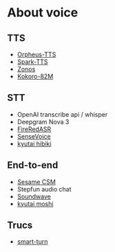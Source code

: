 # About voice

## TTS

- [Orpheus-TTS](https://github.com/canopyai/Orpheus-TTS)
- [Spark-TTS](https://github.com/SparkAudio/Spark-TTS)
- [Zonos](https://github.com/Zyphra/Zonos)
- [Kokoro-82M](https://huggingface.co/hexgrad/Kokoro-82M)

## STT

- OpenAI transcribe api / whisper
- Deepgram Nova 3
- [FireRedASR](https://github.com/FireRedTeam/FireRedASR)
- [SenseVoice](https://github.com/FunAudioLLM/SenseVoice)
- [kyutai hibiki](https://github.com/kyutai-labs/hibiki)

## End-to-end

- [Sesame CSM](https://github.com/SesameAILabs/csm)
- Stepfun audio chat
- [Soundwave](https://arxiv.org/abs/2502.12900)
- [kyutai moshi](https://github.com/kyutai-labs/moshi)

## Trucs

- [smart-turn](https://github.com/pipecat-ai/smart-turn)

